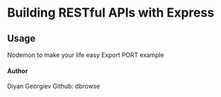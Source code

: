 # Building RESTful APIs with Express

## Usage

Nodemon to make your life easy
Export PORT example

#### Author

Diyan Georgiev
Github: dbrowse
